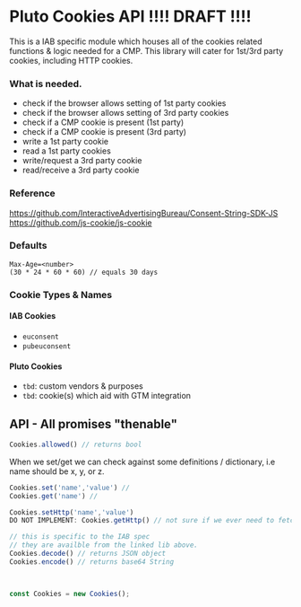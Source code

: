 # Pluto Cookies API       !!!! DRAFT !!!!
This is a IAB specific module which houses all of the cookies related functions & logic needed for a CMP. This library will cater for 1st/3rd party cookies, including HTTP cookies.

### What is needed.
- check if the browser allows setting of 1st party cookies
- check if the browser allows setting of 3rd party cookies
- check if a CMP cookie is present (1st party)
- check if a CMP cookie is present (3rd party)
- write a 1st party cookie
- read a 1st party cookies
- write/request a 3rd party cookie
- read/receive a 3rd party cookie

### Reference
https://github.com/InteractiveAdvertisingBureau/Consent-String-SDK-JS
https://github.com/js-cookie/js-cookie

### Defaults
```
Max-Age=<number> 
(30 * 24 * 60 * 60) // equals 30 days
```

### Cookie Types & Names
#### IAB Cookies
- `euconsent`
- `pubeuconsent`

#### Pluto Cookies
- `tbd`: custom vendors & purposes
- `tbd`: cookie(s) which aid with GTM integration

## API - All promises "thenable"

```javascript
Cookies.allowed() // returns bool
```

When we set/get we can check against some definitions / dictionary, i.e name should be x, y, or z.

```javascript
Cookies.set('name','value') // 
Cookies.get('name') //

Cookies.setHttp('name','value')
DO NOT IMPLEMENT: Cookies.getHttp() // not sure if we ever need to fetch 3rd party cookies to the UI.

// this is specific to the IAB spec
// they are availble from the linked lib above.
Cookies.decode() // returns JSON object
Cookies.encode() // returns base64 String



const Cookies = new Cookies();
```
